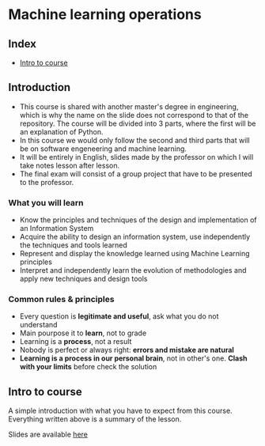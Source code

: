 # Machine learning operations

## Index

+ [Intro to course](#intro-to-course)

## Introduction

+ This course is shared with another master's degree in engineering, which is why the name on the slide does not correspond to that of the repository. The course will be divided into 3 parts, where the first will be an explanation of Python.
+ In this course we would only follow the second and third parts that will be on software engeneering and machine learning.
+ It will be entirely in English, slides made by the professor on which I will take notes lesson after lesson.
+ The final exam will consist of a group project that have to be presented to the professor.

### What you will learn

+ Know the principles and techniques of the design and implementation of an Information System
+ Acquire the ability to design an information system, use independently the techniques and tools learned
+ Represent and display the knowledge learned using Machine Learning principles
+ Interpret and independently learn the evolution of methodologies and apply new techniques and design tools

### Common rules & principles

+ Every question is **legitimate and useful**, ask what you do not understand
+ Main pourpose it to **learn**, not to grade
+ Learning is a **process**, not a result
+ Nobody is perfect or always right: **errors and mistake are natural**
+ **Learning is a process in our personal brain**, not in other's one. **Clash with your limits** before check the solution

## Intro to course

A simple introduction with what you have to expect from this course. Everything written above is a summary of the lesson.

Slides are available [here](Lecture_0/)


